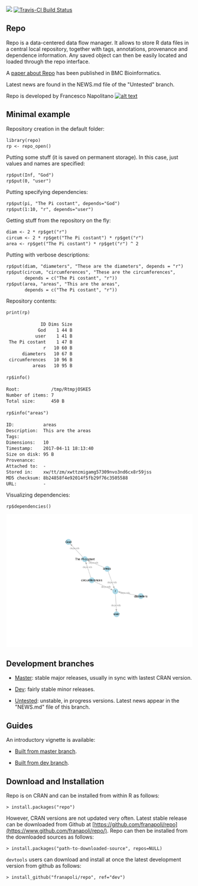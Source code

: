 [![](http://cranlogs.r-pkg.org/badges/repo)](http://cran.rstudio.com/web/packages/repo/index.html)
[![Travis-CI Build Status](https://travis-ci.org/franapoli/repo.svg?branch=master)](https://travis-ci.org/franapoli/repo)
<!-- Grab your social icons from https://github.com/carlsednaoui/gitsocial -->
[1.2]: http://i.imgur.com/wWzX9uB.png (me on Twitter)
[1]: http://www.twitter.com/franapoli
<!-- Grab your social icons from https://github.com/carlsednaoui/gitsocial -->

## Repo

Repo is a data-centered data flow manager. It allows to store R data
files in a central local repository, together with tags, annotations,
provenance and dependence information. Any saved object can then be
easily located and loaded through the repo interface.

A [paper about Repo](http://rdcu.be/pklt) has been published in BMC
Bioinformatics.

Latest news are found in the NEWS.md file of the "Untested" branch.

Repo is developed by Francesco Napolitano [![alt text][1.2]][1]


## Minimal example

Repository creation in the default folder:

    library(repo)
    rp <- repo_open()

Putting some stuff (it is saved on permanent storage). In this case,
just values and names are specified:

    rp$put(Inf, "God")
    rp$put(0, "user")

Putting specifying dependencies:

    rp$put(pi, "The Pi costant", depends="God")
    rp$put(1:10, "r", depends="user")

Getting stuff from the repository on the fly:

    diam <- 2 * rp$get("r")
    circum <- 2 * rp$get("The Pi costant") * rp$get("r")
    area <- rp$get("The Pi costant") * rp$get("r") ^ 2

Putting with verbose descriptions:

    rp$put(diam, "diameters", "These are the diameters", depends = "r")
    rp$put(circum, "circumferences", "These are the circumferences",
           depends = c("The Pi costant", "r"))
    rp$put(area, "areas", "This are the areas",
           depends = c("The Pi costant", "r"))

Repository contents:

    print(rp)

                 ID Dims Size
                God    1 44 B
               user    1 41 B
     The Pi costant    1 47 B
                  r   10 60 B
          diameters   10 67 B
     circumferences   10 96 B
              areas   10 95 B

    rp$info()

    Root:            /tmp/RtmpjOSKE5 
    Number of items: 7 
    Total size:      450 B 

    rp$info("areas")

    ID:           areas
    Description:  This are the areas
    Tags:         
    Dimensions:   10
    Timestamp:    2017-04-11 18:13:40
    Size on disk: 95 B
    Provenance:   
    Attached to:  -
    Stored in:    xw/tt/zm/xwttzmigamg57309nvo3nd6cx8r59jss
    MD5 checksum: 8b24858f4e92014f5fb29f76c3505588
    URL:          -

Visualizing dependencies:

    rp$dependencies()

![](readme_example_files/figure-markdown_strict/unnamed-chunk-9-1.png)


## Development branches

+ [Master](https://github.com/franapoli/repo/tree/master): stable major
releases, usually in sync with lastest CRAN version.

+ [Dev](https://github.com/franapoli/repo/tree/dev): fairly stable
minor releases.

+ [Untested](https://github.com/franapoli/repo/tree/untested):
unstable, in progress versions. Latest news appear in the "NEWS.md"
file of this branch.


## Guides

An introductory vignette is available:

+ [Built from master
branch](https://rawgit.com/franapoli/repo/gh-pages/index.html).

+ [Built from dev
branch](https://rawgit.com/franapoli/repo/gh-pages-dev/index.html).


## Download and Installation

Repo is on CRAN and can be installed from within R as follows:

    > install.packages("repo")
    
However, CRAN versions are not updated very often. Latest stable
release can be downloaded from Github at
[https://github.com/franapoli/repo](https://www.github.com/franapoli/repo/).
Repo can then be installed from the downloaded sources as follows:

    > install.packages("path-to-downloaded-source", repos=NULL)

`devtools` users can download and install at once the latest development
version from github as follows:

    > install_github("franapoli/repo", ref="dev")


